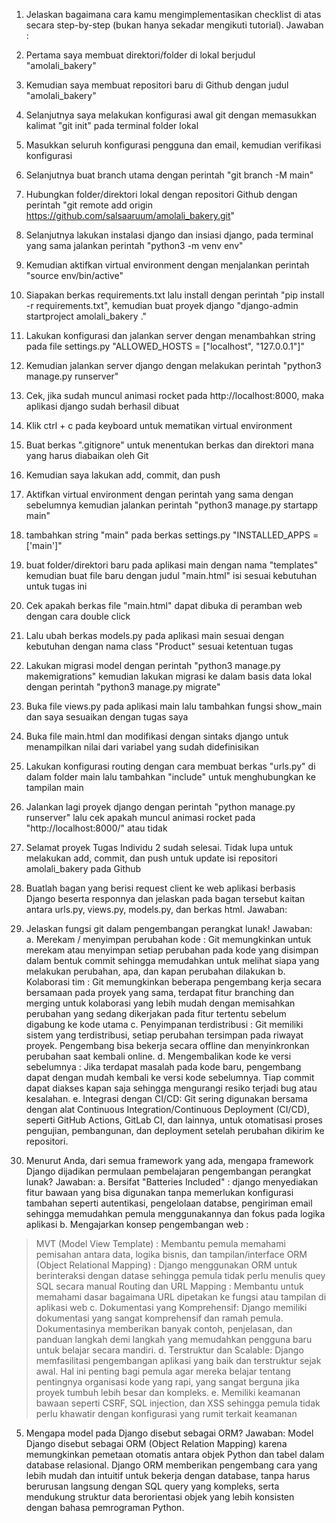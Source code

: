 1. Jelaskan bagaimana cara kamu mengimplementasikan checklist di atas secara step-by-step (bukan hanya sekadar mengikuti tutorial).
Jawaban :
1. Pertama saya membuat direktori/folder di lokal berjudul "amolali_bakery"
2. Kemudian saya membuat repositori baru di Github dengan judul "amolali_bakery"
3. Selanjutnya saya melakukan konfigurasi awal git dengan memasukkan kalimat "git init" pada terminal folder lokal
4. Masukkan seluruh konfigurasi pengguna dan email, kemudian verifikasi konfigurasi 
5. Selanjutnya buat branch utama dengan perintah "git branch -M main"
6. Hubungkan folder/direktori lokal dengan repositori Github dengan perintah "git remote add origin https://github.com/salsaaruum/amolali_bakery.git"
7. Selanjutnya lakukan instalasi django dan insiasi django, pada terminal yang sama jalankan perintah "python3 -m venv env"
8. Kemudian aktifkan virtual environment dengan menjalankan perintah "source env/bin/active"
9. Siapakan berkas requirements.txt lalu install dengan perintah "pip install -r requirements.txt", kemudian buat proyek django "django-admin startproject amolali_bakery ."
10. Lakukan konfigurasi dan jalankan server dengan menambahkan string pada file settings.py "ALLOWED_HOSTS = ["localhost", "127.0.0.1"]"
11. Kemudian jalankan server django dengan melakukan perintah "python3 manage.py runserver"
12. Cek, jika sudah muncul animasi rocket pada http://localhost:8000, maka aplikasi django sudah berhasil dibuat
13. Klik ctrl + c pada keyboard untuk mematikan virtual environment
14. Buat berkas ".gitignore" untuk menentukan berkas dan direktori mana yang harus diabaikan oleh Git
15. Kemudian saya lakukan add, commit, dan push
16. Aktifkan virtual environment dengan perintah yang sama dengan sebelumnya kemudian jalankan perintah "python3 manage.py startapp main"
17. tambahkan string "main" pada berkas settings.py "INSTALLED_APPS = ['main']"
18. buat folder/direktori baru pada aplikasi main dengan nama "templates" kemudian buat file baru dengan judul "main.html" isi sesuai kebutuhan untuk tugas ini
19. Cek apakah berkas file "main.html" dapat dibuka di peramban web dengan cara double click
20. Lalu ubah berkas models.py pada aplikasi main sesuai dengan kebutuhan dengan nama class "Product" sesuai ketentuan tugas
21. Lakukan migrasi model dengan perintah "python3 manage.py makemigrations" kemudian lakukan migrasi ke dalam basis data lokal dengan perintah "python3 manage.py migrate"
22. Buka file views.py pada aplikasi main lalu tambahkan fungsi show_main dan saya sesuaikan dengan tugas saya
23. Buka file main.html dan modifikasi dengan sintaks django untuk menampilkan nilai dari variabel yang sudah didefinisikan
23. Lakukan konfigurasi routing dengan cara membuat berkas "urls.py" di dalam folder main lalu tambahkan "include" untuk menghubungkan ke tampilan main
24. Jalankan lagi proyek django dengan perintah "python manage.py runserver" lalu cek apakah muncul animasi rocket pada "http://localhost:8000/" atau tidak
25. Selamat proyek Tugas Individu 2 sudah selesai. Tidak lupa untuk melakukan add, commit, dan push untuk update isi repositori amolali_bakery pada Github 


2. Buatlah bagan yang berisi request client ke web aplikasi berbasis Django beserta responnya dan jelaskan pada bagan tersebut kaitan antara urls.py, views.py, models.py, dan berkas html.
Jawaban:



3. Jelaskan fungsi git dalam pengembangan perangkat lunak!
Jawaban:  
a. Merekam / menyimpan perubahan kode : Git memungkinkan untuk merekam atau menyimpan setiap perubahan pada kode yang disimpan dalam bentuk commit sehingga memudahkan untuk melihat siapa yang melakukan perubahan, apa, dan kapan perubahan dilakukan
b. Kolaborasi tim : Git memungkinkan beberapa pengembang kerja secara bersamaan pada proyek yang sama, terdapat fitur branching dan merging untuk kolaborasi yang lebih mudah dengan memisahkan perubahan yang sedang dikerjakan pada fitur tertentu sebelum digabung ke kode utama
c. Penyimpanan terdistribusi : Git memiliki sistem yang terdistribusi, setiap perubahan tersimpan pada riwayat proyek. Pengembang bisa bekerja secara offline dan menyinkronkan perubahan saat kembali online.
d. Mengembalikan kode ke versi sebelumnya : Jika terdapat masalah pada kode baru, pengembang dapat dengan mudah kembali ke versi kode sebelumnya. Tiap commit dapat diakses kapan saja sehingga mengurangi resiko terjadi bug atau kesalahan.
e. Integrasi dengan CI/CD: Git sering digunakan bersama dengan alat Continuous Integration/Continuous Deployment (CI/CD), seperti GitHub Actions, GitLab CI, dan lainnya, untuk otomatisasi proses pengujian, pembangunan, dan deployment setelah perubahan dikirim ke repositori.


4. Menurut Anda, dari semua framework yang ada, mengapa framework Django dijadikan permulaan pembelajaran pengembangan perangkat lunak?
Jawaban:
a. Bersifat "Batteries Included" : django menyediakan fitur bawaan yang bisa digunakan tanpa memerlukan konfigurasi tambahan seperti autentikasi, pengelolaan databse, pengiriman email sehingga memudahkan pemula menggunakannya dan fokus pada logika aplikasi
b. Mengajarkan konsep pengembangan web :
> MVT (Model View Template) : Membantu pemula memahami pemisahan antara data, logika bisnis, dan tampilan/interface
> ORM (Object Relational Mapping) : Django menggunakan ORM untuk berinteraksi dengan datase sehingga pemula tidak perlu menulis quey SQL secara manual
> Routing dan URL Mapping : Membantu untuk memahami dasar bagaimana URL dipetakan ke fungsi atau tampilan di aplikasi web
c. Dokumentasi yang Komprehensif: Django memiliki dokumentasi yang sangat komprehensif dan ramah pemula. Dokumentasinya memberikan banyak contoh, penjelasan, dan panduan langkah demi langkah yang memudahkan pengguna baru untuk belajar secara mandiri.
d. Terstruktur dan Scalable: Django memfasilitasi pengembangan aplikasi yang baik dan terstruktur sejak awal. Hal ini penting bagi pemula agar mereka belajar tentang pentingnya organisasi kode yang rapi, yang sangat berguna jika proyek tumbuh lebih besar dan kompleks.
e. Memiliki keamanan bawaan seperti CSRF, SQL injection, dan XSS sehingga pemula tidak perlu khawatir dengan konfigurasi yang rumit terkait keamanan


5. Mengapa model pada Django disebut sebagai ORM?
Jawaban:
Model Django disebut sebagai ORM (Object Relation Mapping) karena memungkinkan pemetaan otomatis antara objek Python dan tabel dalam database relasional. Django ORM memberikan pengembang cara yang lebih mudah dan intuitif untuk bekerja dengan database, tanpa harus berurusan langsung dengan SQL query yang kompleks, serta mendukung struktur data berorientasi objek yang lebih konsisten dengan bahasa pemrograman Python.